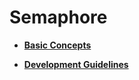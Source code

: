 # Semaphore<a name="EN-US_TOPIC_0000001123948077"></a>

-   **[Basic Concepts](kernel-mini-basic-ipc-sem-basic.md)**  

-   **[Development Guidelines](kernel-mini-basic-ipc-sem-guide.md)**  



